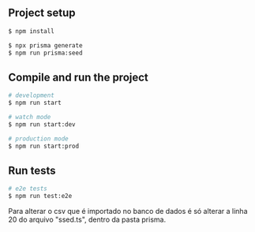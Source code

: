 ## Project setup

```bash
$ npm install

$ npx prisma generate
$ npm run prisma:seed
```

## Compile and run the project

```bash
# development
$ npm run start

# watch mode
$ npm run start:dev

# production mode
$ npm run start:prod
```

## Run tests

```bash
# e2e tests
$ npm run test:e2e
```

Para alterar o csv que é importado no banco de dados é só alterar a linha 20 do arquivo "ssed.ts", dentro da pasta prisma.
